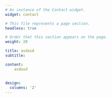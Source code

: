 ```yaml
---
# An instance of the Contact widget.
widget: contact

# This file represents a page section.
headless: true

# Order that this section appears on the page.
weight: 20

title: asdasd
subtitle:

content:
	asdasd	
 
  
design:
  columns: '2'
---
```

